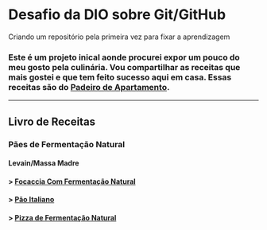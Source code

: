 # Desafio da DIO sobre Git/GitHub
Criando um repositório pela primeira vez para fixar a aprendizagem

### Este é um projeto inical aonde procurei expor um pouco do meu gosto pela culinária. Vou compartilhar as receitas que mais gostei e que tem feito sucesso aqui em casa. Essas receitas são do [Padeiro de Apartamento](https://www.padeirodeapartamento.com.br/).

---

## Livro de Receitas 
### Pães de Fermentação Natural

#### Levain/Massa Madre

#### > [Focaccia Com Fermentação Natural](https://www.padeirodeapartamento.com.br/?p=216)
#### > [Pão Italiano](https://www.padeirodeapartamento.com.br/?p=256)
#### > [Pizza de Fermentação Natural](https://www.padeirodeapartamento.com.br/?p=1780)
